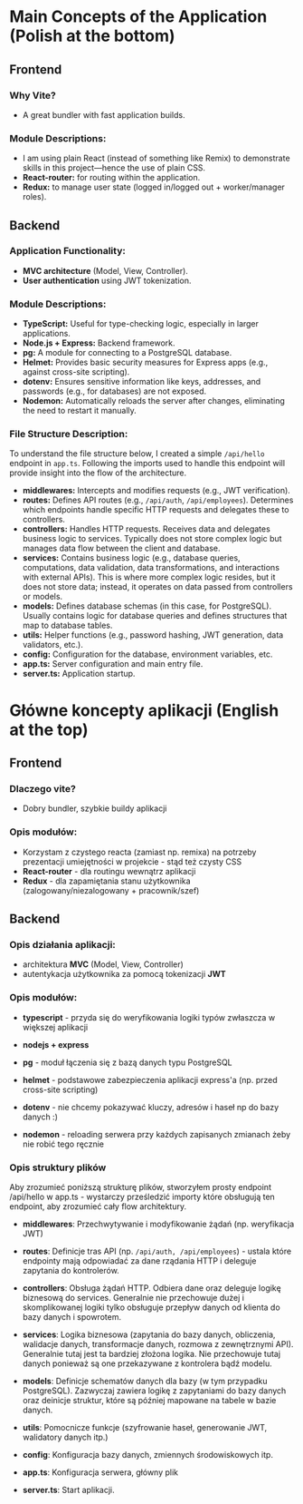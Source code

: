 
# Main Concepts of the Application (Polish at the bottom)

## Frontend

### Why Vite?

-   A great bundler with fast application builds.

### Module Descriptions:

-   I am using plain React (instead of something like Remix) to demonstrate skills in this project—hence the use of plain CSS.
-   **React-router:** for routing within the application.
-   **Redux:** to manage user state (logged in/logged out + worker/manager roles).

## Backend

### Application Functionality:

-   **MVC architecture** (Model, View, Controller).
-   **User authentication** using JWT tokenization.

### Module Descriptions:

-   **TypeScript:** Useful for type-checking logic, especially in larger applications.
-   **Node.js + Express:** Backend framework.
-   **pg:** A module for connecting to a PostgreSQL database.
-   **Helmet:** Provides basic security measures for Express apps (e.g., against cross-site scripting).
-   **dotenv:** Ensures sensitive information like keys, addresses, and passwords (e.g., for databases) are not exposed.
-   **Nodemon:** Automatically reloads the server after changes, eliminating the need to restart it manually.

### File Structure Description:

To understand the file structure below, I created a simple `/api/hello` endpoint in `app.ts`. Following the imports used to handle this endpoint will provide insight into the flow of the architecture.

-   **middlewares:** Intercepts and modifies requests (e.g., JWT verification).
-   **routes:** Defines API routes (e.g., `/api/auth`, `/api/employees`). Determines which endpoints handle specific HTTP requests and delegates these to controllers.
-   **controllers:** Handles HTTP requests. Receives data and delegates business logic to services. Typically does not store complex logic but manages data flow between the client and database.
-   **services:** Contains business logic (e.g., database queries, computations, data validation, data transformations, and interactions with external APIs). This is where more complex logic resides, but it does not store data; instead, it operates on data passed from controllers or models.
-   **models:** Defines database schemas (in this case, for PostgreSQL). Usually contains logic for database queries and defines structures that map to database tables.
-   **utils:** Helper functions (e.g., password hashing, JWT generation, data validators, etc.).
-   **config:** Configuration for the database, environment variables, etc.
-   **app.ts:** Server configuration and main entry file.
-   **server.ts:** Application startup.

# Główne koncepty aplikacji (English at the top)

## Frontend

### Dlaczego vite?

- Dobry bundler, szybkie buildy aplikacji

### Opis modułów:

- Korzystam z czystego reacta (zamiast np. remixa) na potrzeby prezentacji umiejętności w projekcie - stąd też czysty CSS
- **React-router** - dla routingu wewnątrz aplikacji
- **Redux** - dla zapamiętania stanu użytkownika (zalogowany/niezalogowany + pracownik/szef)

## Backend

### Opis działania aplikacji:

- architektura **MVC** (Model, View, Controller)
- autentykacja użytkownika za pomocą tokenizacji **JWT**

### Opis modułów:

- **typescript** - przyda się do weryfikowania logiki typów zwłaszcza w większej aplikacji

- **nodejs + express**

- **pg** - moduł łączenia się z bazą danych typu PostgreSQL

- **helmet** - podstawowe zabezpieczenia aplikacji express'a (np. przed cross-site scripting)

- **dotenv** - nie chcemy pokazywać kluczy, adresów i haseł np do bazy danych :)

- **nodemon** - reloading serwera przy każdych zapisanych zmianach żeby nie robić tego ręcznie

### Opis struktury plików

Aby zrozumieć poniższą strukturę plików, stworzyłem prosty endpoint /api/hello w app.ts - wystarczy prześledzić importy które obsługują ten endpoint, aby zrozumieć cały flow architektury.

- **middlewares**: Przechwytywanie i modyfikowanie żądań (np. weryfikacja JWT)

- **routes**: Definicje tras API (np. `/api/auth, /api/employees`) - ustala które endpointy mają odpowiadać za dane rządania HTTP i deleguje zapytania do kontrolerów.

- **controllers**: Obsługa żądań HTTP. Odbiera dane oraz deleguje logikę biznesową do services. Generalnie nie przechowuje dużej i skomplikowanej logiki tylko obsługuje przepływ danych od klienta do bazy danych i spowrotem.

- **services**: Logika biznesowa (zapytania do bazy danych, obliczenia, walidacje danych, transformacje danych, rozmowa z zewnętrznymi API). Generalnie tutaj jest ta bardziej złożona logika. Nie przechowuje tutaj danych ponieważ są one przekazywane z kontrolera bądź modelu.

- **models**: Definicje schematów danych dla bazy (w tym przypadku PostgreSQL). Zazwyczaj zawiera logikę z zapytaniami do bazy danych oraz deinicje struktur, które są później mapowane na tabele w bazie danych.

- **utils**: Pomocnicze funkcje (szyfrowanie haseł, generowanie JWT, walidatory danych itp.)
- **config**: Konfiguracja bazy danych, zmiennych środowiskowych itp.
- **app.ts**: Konfiguracja serwera, główny plik
- **server.ts**: Start aplikacji.
